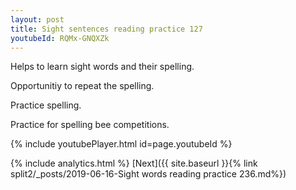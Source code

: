 ```yaml
---
layout: post
title: Sight sentences reading practice 127
youtubeId: RQMx-GNQXZk
---
```

 
 
Helps to learn sight words and their spelling.

Opportunitiy to repeat the spelling. 

Practice spelling. 
 
Practice for spelling bee competitions. 
 
{% include youtubePlayer.html id=page.youtubeId %}
 
 
{% include analytics.html %} 
[Next]({{ site.baseurl }}{% link  split2/_posts/2019-06-16-Sight words reading practice 236.md%})
 
